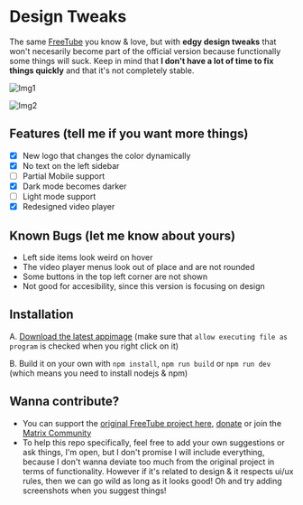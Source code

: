 # Design Tweaks

The same [FreeTube](https://github.com/FreeTubeApp/FreeTube) you know & love, but with **edgy design tweaks** that won't necesarily become part of the official version because functionally some things will suck. Keep in mind that **I don't have a lot of time to fix things quickly** and that it's not completely stable.

![Img1](https://user-images.githubusercontent.com/86549690/124390466-718b0800-dcf4-11eb-82dd-22bd4f164a66.png)

![Img2](https://user-images.githubusercontent.com/86549690/124330699-a6814880-db96-11eb-9bbe-4699d5c50216.png)



## Features (tell me if you want more things)

- [x] New logo that changes the color dynamically
- [x] No text on the left sidebar
- [ ] Partial Mobile support
- [x] Dark mode becomes darker
- [ ] Light mode support
- [x] Redesigned video player

## Known Bugs (let me know about yours)

* Left side items look weird on hover
* The video player menus look out of place and are not rounded
* Some buttons in the top left corner are not shown
* Not good for accesibility, since this version is focusing on design

## Installation

A. [Download the latest appimage](https://github.com/dragosnfy/FreeTube/releases) (make sure that ```allow executing file as program``` is checked when you right click on it)

B. Build it on your own with ```npm install```, ```npm run build``` or ```npm run dev``` (which means you need to install nodejs & npm)

## Wanna contribute?

* You can support the [original FreeTube project here](https://github.com/FreeTubeApp/FreeTube), [donate](https://liberapay.com/FreeTube) or join the [Matrix Community](https://matrix.to/#/+freetube:matrix.org)
* To help this repo specifically, feel free to add your own suggestions or ask things, I'm open, but I don't promise I will include everything, because I don't wanna deviate too much from the original project in terms of functionality. However if it's related to design & it respects ui/ux rules, then we can go wild as long as it looks good! Oh and try adding screenshots when you suggest things!
